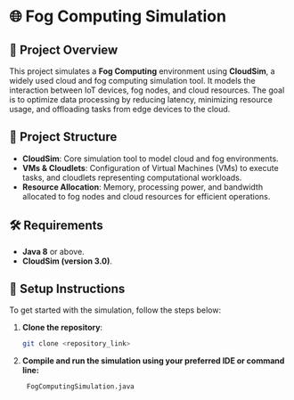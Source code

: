 # 🌐 **Fog Computing Simulation**

## 🚀 **Project Overview**
This project simulates a **Fog Computing** environment using **CloudSim**, a widely used cloud and fog computing simulation tool. It models the interaction between IoT devices, fog nodes, and cloud resources. The goal is to optimize data processing by reducing latency, minimizing resource usage, and offloading tasks from edge devices to the cloud.

## 📁 **Project Structure**
- **CloudSim**: Core simulation tool to model cloud and fog environments.
- **VMs & Cloudlets**: Configuration of Virtual Machines (VMs) to execute tasks, and cloudlets representing computational workloads.
- **Resource Allocation**: Memory, processing power, and bandwidth allocated to fog nodes and cloud resources for efficient operations.

## 🛠️ **Requirements**
- **Java 8** or above.
- **CloudSim (version 3.0)**.

## 📝 **Setup Instructions**
To get started with the simulation, follow the steps below:

1. **Clone the repository**:
   ```bash
   git clone <repository_link>

2. **Compile and run the simulation using your preferred IDE or command line:**
   ```bash
    FogComputingSimulation.java

    

